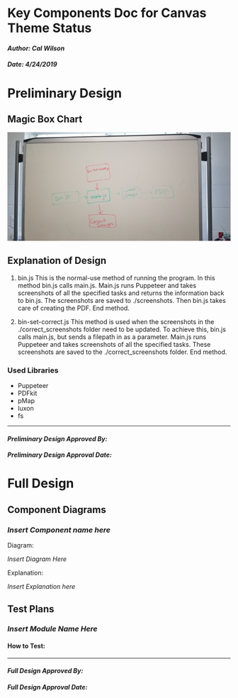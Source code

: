 # Key Components Doc for Canvas Theme Status
#### *Author: Cal Wilson*
#### *Date: 4/24/2019*

# Preliminary Design

## Magic Box Chart

![alt text](./magicbox.jpg)

## Explanation of Design
1. bin.js
This is the normal-use method of running the program. In this method
bin.js calls main.js. Main.js runs Puppeteer and takes screenshots
of all the specified tasks and returns the information back to bin.js.
The screenshots are saved to ./screenshots. Then bin.js takes care of
creating the PDF. End method.

2. bin-set-correct.js
This method is used when the screenshots in the ./correct_screenshots
folder need to be updated. To achieve this, bin.js calls main.js, but
sends a filepath in as a parameter. Main.js runs Puppeteer and takes
screenshots of all the specified tasks. These screenshots are saved
to the ./correct_screenshots folder. End method.

### Used Libraries
 * Puppeteer
 * PDFkit
 * pMap
 * luxon
 * fs

-----

#### *Preliminary Design Approved By:* 
#### *Preliminary Design Approval Date:*

# Full Design

## Component Diagrams
<!-- Diagrams and companion explanations for all Key Components.
These would include information about inputs, outputs, and what a function does for every major function. -->

<!-- For each component, the following template will be followed: (In other words, the template below will repeat for each component)-->

### *Insert Component name here*

Diagram:

*Insert Diagram Here*

Explanation:

*Insert Explanation here*

## Test Plans

### *Insert Module Name Here*
#### How to Test:





-----

#### *Full Design Approved By:* 
#### *Full Design Approval Date:*



